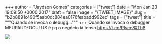 
+++
author = "Jaydson Gomes"
categories = ["tweet"]
date = "Mon Jan 23 19:09:50 +0000 2017"
draft = false
image = "{TWEET_IMAGE}"
slug = "b2b8891c490f5aab0dc884ea0176feabadd992ec"
tags = ["tweet"]
title = """Quando se invoca o debugg..."""
+++
Quando se invoca o debugger MEUPAUDEOCULUS é pq o negócio tá tenso https://t.co/PIvce8XTh8

![](/images/tweet-media/823608699453341696-C24LRnHXgAA0pIR.jpg)